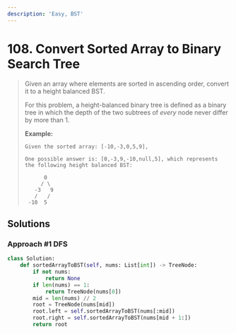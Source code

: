 ```yaml
---
description: 'Easy, BST'
---
```


# 108. Convert Sorted Array to Binary Search Tree

> Given an array where elements are sorted in ascending order, convert it to a height balanced BST.
>
> For this problem, a height-balanced binary tree is defined as a binary tree in which the depth of the two subtrees of _every_ node never differ by more than 1.
>
> **Example:**
>
> ```text
> Given the sorted array: [-10,-3,0,5,9],
>
> One possible answer is: [0,-3,9,-10,null,5], which represents the following height balanced BST:
>
>       0
>      / \
>    -3   9
>    /   /
>  -10  5
> ```

## Solutions

### Approach \#1 DFS

```python
class Solution:
    def sortedArrayToBST(self, nums: List[int]) -> TreeNode:
        if not nums:
            return None
        if len(nums) == 1:
            return TreeNode(nums[0])
        mid = len(nums) // 2
        root = TreeNode(nums[mid])
        root.left = self.sortedArrayToBST(nums[:mid])
        root.right = self.sortedArrayToBST(nums[mid + 1:])
        return root
```

